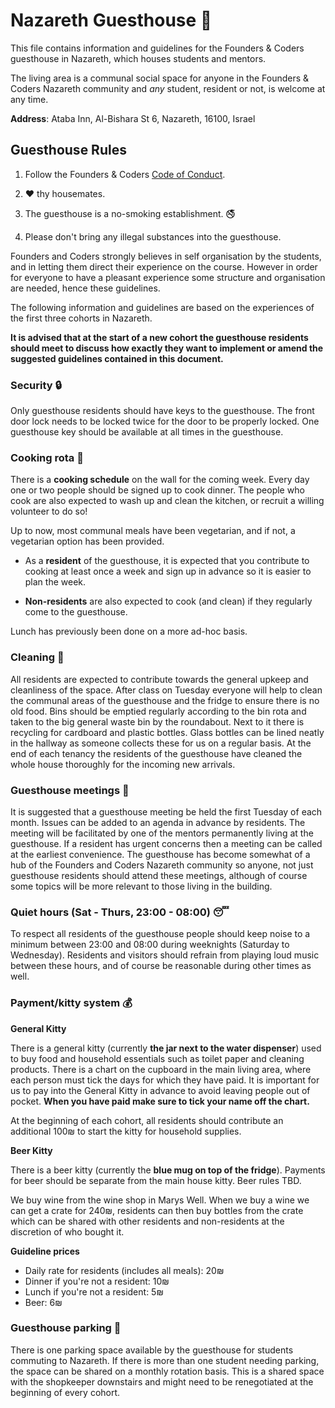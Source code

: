 # Nazareth Guesthouse :house_with_garden:

This file contains information and guidelines for the Founders & Coders guesthouse in Nazareth, which houses students and mentors.

The living area is a communal social space for anyone in the Founders & Coders Nazareth community and _any_ student, resident or not, is welcome at any time.

**Address**: Ataba Inn, Al-Bishara St 6, Nazareth, 16100, Israel

## Guesthouse Rules

1. Follow the Founders & Coders [Code of Conduct](https://github.com/foundersandcoders/master-reference/blob/master/code-of-conduct.md).

2. :heart: thy housemates.

3. The guesthouse is a no-smoking establishment. :no_smoking:

4. Please don't bring any illegal substances into the guesthouse.

Founders and Coders strongly believes in self organisation by the students, and in letting them direct their experience on the course. However in order for everyone to have a pleasant experience some structure and organisation are needed, hence these guidelines.

The following information and guidelines are based on the experiences of the first three cohorts in Nazareth.

**It is advised that at the start of a new cohort the guesthouse residents should meet to discuss how exactly they want to implement or amend the suggested guidelines contained in this document.**

### Security :lock:

Only guesthouse residents should have keys to the guesthouse. The front door lock needs to be locked twice for the door to be properly locked. One guesthouse key should be available at all times in the guesthouse.

### Cooking rota :bento:

There is a **cooking schedule** on the wall for the coming week. Every day one or two people should be signed up to cook dinner. The people who cook are also expected to wash up and clean the kitchen, or recruit a willing volunteer to do so!

Up to now, most communal meals have been vegetarian, and if not, a vegetarian option has been provided.

- As a **resident** of the guesthouse, it is expected that you contribute to cooking at least once a week and sign up in advance so it is easier to plan the week.

- **Non-residents** are also expected to cook (and clean) if they regularly come to the guesthouse.

Lunch has previously been done on a more ad-hoc basis.

### Cleaning :toilet:

All residents are expected to contribute towards the general upkeep and cleanliness of the space. After class on Tuesday everyone will help to clean the communal areas of the guesthouse and the fridge to ensure there is no old food. Bins should be emptied regularly  according to the bin rota and taken to the big general waste bin by the roundabout. Next to it there is recycling for cardboard and plastic bottles. Glass bottles can be lined neatly in the hallway as someone collects these for us on a regular basis. At the end of each tenancy the residents of the guesthouse have cleaned the whole house thoroughly for the incoming new arrivals.

### Guesthouse meetings :memo:

It is suggested that a guesthouse meeting be held the first Tuesday of each month. Issues can be added to an agenda in advance by residents. The meeting will be facilitated by one of the mentors permanently living at the guesthouse. If a resident has urgent concerns then a meeting can be called at the earliest convenience. The guesthouse has become somewhat of a hub of the Founders and Coders Nazareth community so anyone, not just guesthouse residents should attend these meetings, although of course some topics will be more relevant to those living in the building.

### Quiet hours (Sat - Thurs, 23:00 - 08:00) :sleeping:

To respect all residents of the guesthouse people should keep noise to a minimum between 23:00 and 08:00 during weeknights (Saturday to Wednesday). Residents and visitors should refrain from playing loud music between these hours, and of course be reasonable during other times as well.

### Payment/kitty system :moneybag:

**General Kitty**

There is a general kitty (currently **the jar next to the water dispenser**) used to buy food and household essentials such as toilet paper and cleaning products. There is a chart on the cupboard in the main living area, where each person must tick the days for which they have paid. It is important for us to pay into the General Kitty in advance to avoid leaving people out of pocket. **When you have paid make sure to tick your name off the chart.**

At the beginning of each cohort, all residents should contribute an additional 100₪ to start the kitty for household supplies.

**Beer Kitty**

There is a beer kitty (currently the **blue mug on top of the fridge**). Payments for beer should be separate from the main house kitty. Beer rules TBD.

We buy wine from the wine shop in Marys Well. When we buy a wine we can get a crate for 240₪, residents can then buy bottles from the crate which can be shared with other residents and non-residents at the discretion of who bought it.

**Guideline prices**
+ Daily rate for residents (includes all meals): 20₪
+ Dinner if you're not a resident: 10₪
+ Lunch if you're not a resident: 5₪
+ Beer: 6₪

### Guesthouse parking :car: 

There is one parking space available by the guesthouse for students commuting to Nazareth. If there is more than one student needing parking, the space can be shared on a monthly rotation basis. This is a shared space with the shopkeeper downstairs and might need to be renegotiated at the beginning of every cohort.
